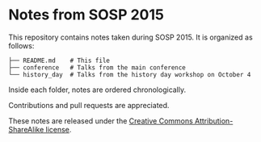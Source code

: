 Notes from SOSP 2015
====================

This repository contains notes taken during SOSP 2015. It is organized as
follows:

```
├── README.md    # This file
├── conference   # Talks from the main conference
└── history_day  # Talks from the history day workshop on October 4
```

Inside each folder, notes are ordered chronologically.

Contributions and pull requests are appreciated. 

These notes are released under the [Creative Commons Attribution-ShareAlike
license][license].

[license]: https://creativecommons.org/licenses/by-sa/4.0/
